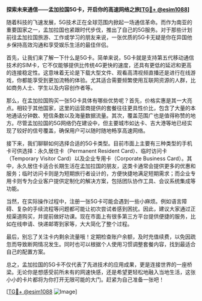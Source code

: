 **探索未来通信——孟加拉国5G卡，开启你的高速网络之旅[[TG💪+ @esim1088](https://t.me/s/esim1088)]**

随着科技的飞速发展，5G技术正在全球范围内掀起一场通信革命。而作为南亚的重要国家之一，孟加拉国也紧跟时代步伐，推出了自己的5G服务。对于那些计划前往孟加拉国旅游、工作或学习的朋友来说，一张优质的5G卡无疑是你在异国他乡保持高效沟通和享受娱乐生活的最佳伴侣。

首先，让我们来了解一下什么是5G卡。简单来说，5G卡就是支持第五代移动通信技术的SIM卡，它不仅能够提供比传统4G更快的速度，还具有更低的延迟和更高的连接稳定性。这意味着无论是下载大型文件、观看高清视频直播还是进行在线游戏，你都能享受到更加流畅的体验。尤其适合需要频繁使用互联网资源的人群，比如商务人士、学生以及内容创作者等。

那么，在孟加拉国购买一张5G卡具体有哪些优势呢？首先，价格实惠是其一大亮点。相较于其他国家，这里的运营商提供的套餐往往更具性价比，包含了大量的本地通话分钟数、短信条数以及海量数据流量。其次，覆盖范围广也是值得称赞的地方。尽管孟加拉国的5G网络仍在建设中，但主要城市如达卡、吉大港等地已经实现了较好的信号覆盖，确保用户可以随时随地畅享高速网络。

接下来，我们聊聊如何选择合适的5G卡类型。目前市面上主要有三种类型的手机卡可供选择：永久居住卡（Permanent Resident Card）、临时访问卡（Temporary Visitor Card）以及企业专用卡（Corporate Business Card）。其中，永久居住卡适合长期生活在孟加拉国的朋友，这类卡通常会提供更多的优惠和服务；临时访问卡则是为短期旅行者设计的，方便快捷地满足短期需求；而企业专用卡则专为企业客户提供定制化的解决方案，包括团队协作工具、会议系统集成等功能。

当然，在实际操作过程中，注册一张5G卡可能会遇到一些小麻烦。例如语言障碍、复杂的手续流程等问题都可能让初次尝试者感到困扰。因此，建议大家通过正规渠道购买，并提前做好功课。现在市面上有很多第三方平台提供便捷的服务，比如在线申请、快递邮寄到家等，大大简化了整个过程。

最后，别忘了关注卡内剩余流量哦！定期检查账户余额，及时充值续费，以免因疏忽而导致断网情况发生。同时也可以根据个人使用习惯调整套餐内容，找到最适合自己的配置方案。

总之，孟加拉国的5G卡不仅代表了先进技术的应用成果，更是连接世界的一座桥梁。无论你是想感受前所未有的网速快感，还是希望更轻松地融入当地生活，这张小小的卡片都将为你打开无限可能的大门。赶紧为自己准备一张吧！

[[TG💪+ @esim1088](https://t.me/s/esim1088) ![Image](https://i.postimg.cc/4NQfJmqS/Snipaste-2025-05-13-00-14-12.png)]